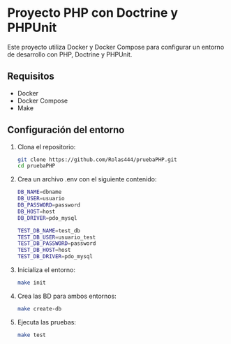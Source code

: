 # Proyecto PHP con Doctrine y PHPUnit

Este proyecto utiliza Docker y Docker Compose para configurar un entorno de desarrollo con PHP, Doctrine y PHPUnit.

## Requisitos

- Docker
- Docker Compose
- Make

## Configuración del entorno

1. Clona el repositorio:

   ```sh
   git clone https://github.com/Rolas444/pruebaPHP.git
   cd pruebaPHP
   ```
2. Crea un archivo .env con el siguiente contenido:

    ```sh
    DB_NAME=dbname
    DB_USER=usuario
    DB_PASSWORD=password
    DB_HOST=host
    DB_DRIVER=pdo_mysql

    TEST_DB_NAME=test_db
    TEST_DB_USER=usuario_test
    TEST_DB_PASSWORD=password
    TEST_DB_HOST=host
    TEST_DB_DRIVER=pdo_mysql
    ```
3. Inicializa el entorno:

    ```sh
    make init
    ```
4. Crea las BD para ambos entornos:

    ```sh
    make create-db
    ```

5. Ejecuta las pruebas:

    ```sh
    make test
    ```

